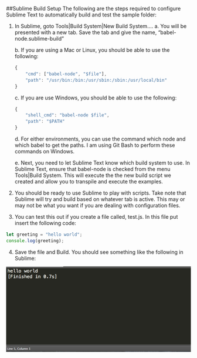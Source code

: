 ##Sublime Build Setup
The following are the steps required to configure Sublime Text to automatically build and test the sample folder:

1.	In Sublime, goto Tools|Build System|New Build System….
	a.	You will be presented with a new tab.  Save the tab and give the name, “babel-node.sublime-build”

	b.	If you are using a Mac or Linux, you should be able to use the following:

	``` javascript
	{
		"cmd": ["babel-node", "$file"],
		"path": "/usr/bin:/bin:/usr/sbin:/sbin:/usr/local/bin"
	}
	```
	
	c.	If you are use Windows, you should be able to use the following:

	``` javascript
	{
		"shell_cmd": "babel-node $file",
		"path": "$PATH"
	}
	```

	d.	For either environments, you can use the command which node and which babel to get the paths.  I am using Git Bash to perform these commands on Windows.

	e.	Next, you need to let Sublime Text know which build system to use.  In Sublime Text, ensure that babel-node is checked from the menu Tools|Build System.  This will execute the the new build script we created and allow you to transpile and execute the examples.

2.	You should be ready to use Sublime to play with scripts.  Take note that Sublime will try and build based on whatever tab is active.  This may or may not be what you want if you are dealing with configuration files.

3.	You can test this out if you create a file called, test.js.  In this file put insert the following code:

``` javascript
let greeting = "hello world";
console.log(greeting);
```

4.	Save the file and Build.  You should see something like the following in Sublime:

![Sublime Text output](https://github.com/mattduffield/validator/blob/master/doc/sublime-text-output.png)
